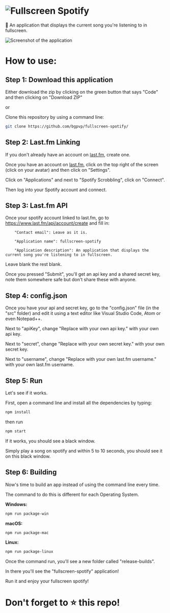 # ![Fullscreen Spotify](https://raw.githubusercontent.com/bgpvp/fullscreen-spotify/main/src/readme-images/logo.png)

🎵 An application that displays the current song you're listening to in fullscreen.

![Screenshot of the application](https://raw.githubusercontent.com/bgpvp/fullscreen-spotify/main/src/readme-images/screenshot.jpeg)

# How to use:

## Step 1: Download this application

Either download the zip by clicking on the green button that says "Code" and then clicking on "Download ZIP"

or

Clone this repository by using a command line:

```bash
git clone https://github.com/bgpvp/fullscreen-spotify/
```

## Step 2: Last.fm Linking

If you don't already have an account on [last.fm](https://last.fm), create one.

Once you have an account on [last.fm](https://last.fm), click on the top right of the screen (click on your avatar) and then click on "Settings".

Click on "Applications" and next to "Spotify Scrobbling", click on "Connect".

Then log into your Spotify account and connect.

## Step 3: Last.fm API

Once your spotify account linked to last.fm, go to https://www.last.fm/api/account/create and fill in:

        "Contact email": Leave as it is.

        "Application name": fullscreen-spotify

        "Application description": An application that displays the current song you're listening to in fullscreen.

Leave blank the rest blank.

Once you pressed "Submit", you'll get an api key and a shared secret key, note them somewhere safe but don't share these with anyone.

## Step 4: config.json

Once you have your api and secret key, go to the "config.json" file (in the "src" folder) and edit it using a text editor like Visual Studio Code, Atom or even Notepad++.

Next to "apiKey", change "Replace with your own api key." with your own api key.

Next to "secret", change "Replace with your own secret key." with your own secret key.

Next to "username", change "Replace with your own last.fm username." with your own last.fm username.

## Step 5: Run

Let's see if it works.

First, open a command line and install all the dependencies by typing:

```bash
npm install
```

then run

```bash
npm start
```

If it works, you should see a black window.

Simply play a song on spotify and within 5 to 10 seconds, you should see it on this black window.

## Step 6: Building

Now's time to build an app instead of using the command line every time.

The command to do this is different for each Operating System.

**Windows:**

```bash
npm run package-win
```

**macOS:**

```bash
npm run package-mac
```

**Linux:**

```bash
npm run package-linux
```

Once the command run, you'll see a new folder called "release-builds".

In there you'll see the "fullscreen-spotify" application!

Run it and enjoy your fullscreen spotify!

# Don't forget to :star: this repo!
